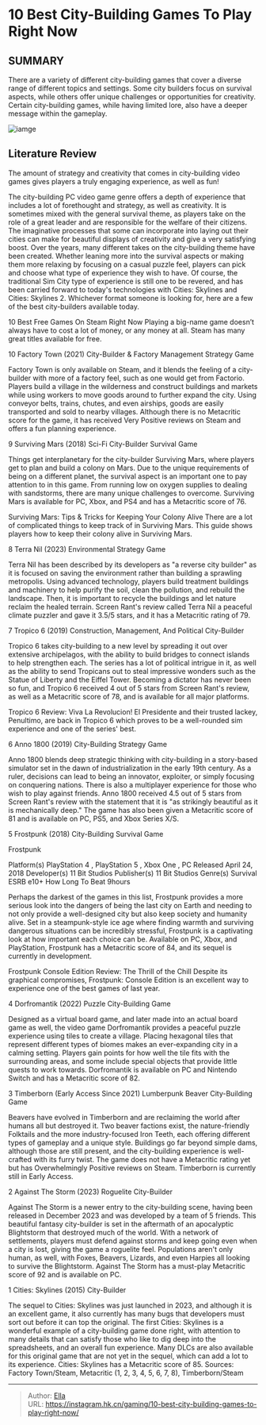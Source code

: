 # 10 Best City-Building Games To Play Right Now


## SUMMARY 


 There are a variety of different city-building games that cover a diverse range of different topics and settings. 
 Some city builders focus on survival aspects, while others offer unique challenges or opportunities for creativity. 
 Certain city-building games, while having limited lore, also have a deeper message within the gameplay. 

![iamge](https://static1.srcdn.com/wordpress/wp-content/uploads/2024/01/city-building-game-image-collage-with-tropico-cities-skylines-timberborn-frostpunk-and-more.jpg)

## Literature Review

The amount of strategy and creativity that comes in city-building video games gives players a truly engaging experience, as well as fun!




The city-building PC video game genre offers a depth of experience that includes a lot of forethought and strategy, as well as creativity. It is sometimes mixed with the general survival theme, as players take on the role of a great leader and are responsible for the welfare of their citizens. The imaginative processes that some can incorporate into laying out their cities can make for beautiful displays of creativity and give a very satisfying boost.
Over the years, many different takes on the city-building theme have been created. Whether leaning more into the survival aspects or making them more relaxing by focusing on a casual puzzle feel, players can pick and choose what type of experience they wish to have. Of course, the traditional Sim City type of experience is still one to be revered, and has been carried forward to today&#39;s technologies with Cities: Skylines and Cities: Skylines 2. Whichever format someone is looking for, here are a few of the best city-builders available today.
            
 
 10 Best Free Games On Steam Right Now 
Playing a big-name game doesn’t always have to cost a lot of money, or any money at all. Steam has many great titles available for free.












 








 10  Factory Town (2021) 
City-Builder &amp; Factory Management Strategy Game
        

Factory Town is only available on Steam, and it blends the feeling of a city-builder with more of a factory feel, such as one would get from Factorio. Players build a village in the wilderness and construct buildings and markets while using workers to move goods around to further expand the city. Using conveyor belts, trains, chutes, and even airships, goods are easily transported and sold to nearby villages. Although there is no Metacritic score for the game, it has received Very Positive reviews on Steam and offers a fun planning experience.





 9  Surviving Mars (2018) 
Sci-Fi City-Builder Survival Game


 







Things get interplanetary for the city-builder Surviving Mars, where players get to plan and build a colony on Mars. Due to the unique requirements of being on a different planet, the survival aspect is an important one to pay attention to in this game. From running low on oxygen supplies to dealing with sandstorms, there are many unique challenges to overcome. Surviving Mars is available for PC, Xbox, and PS4 and has a Metacritic score of 76.
            
 
 Surviving Mars: Tips &amp; Tricks for Keeping Your Colony Alive 
There are a lot of complicated things to keep track of in Surviving Mars. This guide shows players how to keep their colony alive in Surviving Mars.








 8  Terra Nil (2023) 
Environmental Strategy Game
        

Terra Nil has been described by its developers as &#34;a reverse city builder&#34; as it is focused on saving the environment rather than building a sprawling metropolis. Using advanced technology, players build treatment buildings and machinery to help purify the soil, clean the pollution, and rebuild the landscape. Then, it is important to recycle the buildings and let nature reclaim the healed terrain. Screen Rant&#39;s review called Terra Nil a peaceful climate puzzler and gave it 3.5/5 stars, and it has a Metacritic rating of 79.





 7  Tropico 6 (2019) 
Construction, Management, And Political City-Builder
        

Tropico 6 takes city-building to a new level by spreading it out over extensive archipelagos, with the ability to build bridges to connect islands to help strengthen each. The series has a lot of political intrigue in it, as well as the ability to send Tropicans out to steal impressive wonders such as the Statue of Liberty and the Eiffel Tower. Becoming a dictator has never been so fun, and Tropico 6 received 4 out of 5 stars from Screen Rant&#39;s review, as well as a Metacritic score of 78, and is available for all major platforms.
            
 
 Tropico 6 Review: Viva La Revolucion! 
El Presidente and their trusted lackey, Penultimo, are back in Tropico 6 which proves to be a well-rounded sim experience and one of the series&#39; best.








 6  Anno 1800 (2019) 
City-Building Strategy Game
        

Anno 1800 blends deep strategic thinking with city-building in a story-based simulator set in the dawn of industrialization in the early 19th century. As a ruler, decisions can lead to being an innovator, exploiter, or simply focusing on conquering nations. There is also a multiplayer experience for those who wish to play against friends. Anno 1800 received 4.5 out of 5 stars from Screen Rant&#39;s review with the statement that it is &#34;as strikingly beautiful as it is mechanically deep.&#34; The game has also been given a Metacritic score of 81 and is available on PC, PS5, and Xbox Series X/S.





 5  Frostpunk (2018) 
City-Building Survival Game


 







  Frostpunk  


  Platform(s)    PlayStation 4 , PlayStation 5 , Xbox One , PC     Released    April 24, 2018     Developer(s)    11 Bit Studios     Publisher(s)    11 Bit Studios     Genre(s)    Survival     ESRB    e10&#43;     How Long To Beat    9hours    


Perhaps the darkest of the games in this list, Frostpunk provides a more serious look into the dangers of being the last city on Earth and needing to not only provide a well-designed city but also keep society and humanity alive. Set in a steampunk-style ice age where finding warmth and surviving dangerous situations can be incredibly stressful, Frostpunk is a captivating look at how important each choice can be. Available on PC, Xbox, and PlayStation, Frostpunk has a Metacritic score of 84, and its sequel is currently in development.
            
 
 Frostpunk Console Edition Review: The Thrill of the Chill 
Despite its graphical compromises, Frostpunk: Console Edition is an excellent way to experience one of the best games of last year.








 4  Dorfromantik (2022) 
Puzzle City-Building Game
        

Designed as a virtual board game, and later made into an actual board game as well, the video game Dorfromantik provides a peaceful puzzle experience using tiles to create a village. Placing hexagonal tiles that represent different types of biomes makes an ever-expanding city in a calming setting. Players gain points for how well the tile fits with the surrounding areas, and some include special objects that provide little quests to work towards. Dorfromantik is available on PC and Nintendo Switch and has a Metacritic score of 82.





 3  Timberborn (Early Access Since 2021) 
Lumberpunk Beaver City-Building Game


 







Beavers have evolved in Timberborn and are reclaiming the world after humans all but destroyed it. Two beaver factions exist, the nature-friendly Folktails and the more industry-focused Iron Teeth, each offering different types of gameplay and a unique style. Buildings go far beyond simple dams, although those are still present, and the city-building experience is well-crafted with its furry twist. The game does not have a Metacritic rating yet but has Overwhelmingly Positive reviews on Steam.
Timberborn is currently still in Early Access. 






 2  Against The Storm (2023) 
Roguelite City-Builder
        

Against The Storm is a newer entry to the city-building scene, having been released in December 2023 and was developed by a team of 5 friends. This beautiful fantasy city-builder is set in the aftermath of an apocalyptic Blightstorm that destroyed much of the world. With a network of settlements, players must defend against storms and keep going even when a city is lost, giving the game a roguelite feel. Populations aren&#39;t only human, as well, with Foxes, Beavers, Lizards, and even Harpies all looking to survive the Blightstorm. Against The Storm has a must-play Metacritic score of 92 and is available on PC.





 1  Cities: Skylines (2015) 
City-Builder
        

The sequel to Cities: Skylines was just launched in 2023, and although it is an excellent game, it also currently has many bugs that developers must sort out before it can top the original. The first Cities: Skylines is a wonderful example of a city-building game done right, with attention to many details that can satisfy those who like to dig deep into the spreadsheets, and an overall fun experience. Many DLCs are also available for this original game that are not yet in the sequel, which can add a lot to its experience. Cities: Skylines has a Metacritic score of 85.
Sources: Factory Town/Steam, Metacritic (1, 2, 3, 4, 5, 6, 7, 8), Timberborn/Steam

---

> Author: [Ella](https://instagram.hk.cn/)  
> URL: https://instagram.hk.cn/gaming/10-best-city-building-games-to-play-right-now/  


